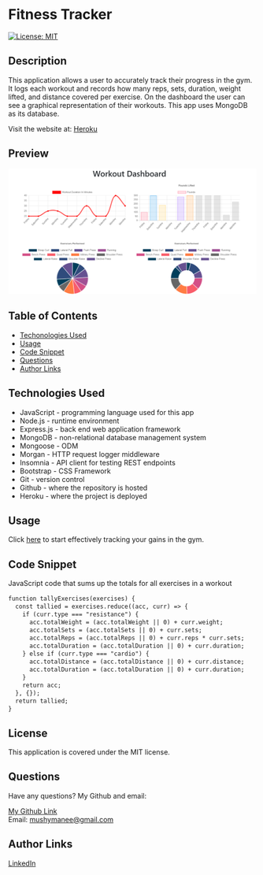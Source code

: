 # Fitness Tracker

[![License: MIT](https://img.shields.io/badge/License-MIT-yellow.svg)](https://opensource.org/licenses/MIT)

## Description 

This application allows a user to accurately track their progress in the gym. It logs each workout and records how many reps, sets, duration, weight lifted, and distance covered per exercise. On the dashboard the user can see a graphical representation of their workouts. This app uses MongoDB as its database. 

Visit the website at: [Heroku](https://evening-tor-88716.herokuapp.com/)

## Preview
![alt stats](assets/douevenliftbro.png)

## Table of Contents

* [Techonologies Used](#technologies-used)
* [Usage](#usage)
* [Code Snippet](#code-snippet)
* [Questions](#questions)
* [Author Links](#author-links)

## Technologies Used

- JavaScript - programming language used for this app
- Node.js - runtime environment
- Express.js - back end web application framework
- MongoDB - non-relational database management system
- Mongoose - ODM
- Morgan - HTTP request logger middleware
- Insomnia - API client for testing REST endpoints
- Bootstrap - CSS Framework
- Git - version control
- Github - where the repository is hosted
- Heroku - where the project is deployed

## Usage

Click [here](https://evening-tor-88716.herokuapp.com/) to start effectively tracking your gains in the gym.

## Code Snippet

JavaScript code that sums up the totals for all exercises in a workout
```
function tallyExercises(exercises) {
  const tallied = exercises.reduce((acc, curr) => {
    if (curr.type === "resistance") {
      acc.totalWeight = (acc.totalWeight || 0) + curr.weight;
      acc.totalSets = (acc.totalSets || 0) + curr.sets;
      acc.totalReps = (acc.totalReps || 0) + curr.reps * curr.sets;
      acc.totalDuration = (acc.totalDuration || 0) + curr.duration;
    } else if (curr.type === "cardio") {
      acc.totalDistance = (acc.totalDistance || 0) + curr.distance;
      acc.totalDuration = (acc.totalDuration || 0) + curr.duration;
    }
    return acc;
  }, {});
  return tallied;
}
```

## License

This application is covered under the MIT license.

## Questions

Have any questions? My Github and email:

[My Github Link](https://github.com/mushymane)  
Email: mushymanee@gmail.com

## Author Links
[LinkedIn](https://www.linkedin.com/in/luigilantin/)